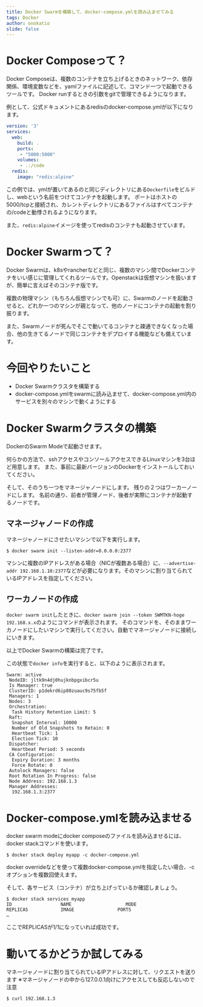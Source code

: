 ```yaml
---
title: Docker Swarmを構築して、docker-compose.ymlを読み込ませてみる
tags: Docker
author: onokatio
slide: false
---
```

# Docker Composeって？

Docker Composeは、複数のコンテナを立ち上げるときのネットワーク、依存関係、環境変数などを、yamlファイルに記述して、コマンド一つで起動できるツールです。
Docker runするときの引数をgitで管理できるようになります。

例として、公式ドキュメントにあるredisのdocker-compose.ymlが以下になります。

```yaml:docker-compose.yml
version: '3'
services:
  web:
    build: .
    ports:
     - "5000:5000"
    volumes:
     - .:/code
  redis:
    image: "redis:alpine"
```

この例では、ymlが置いてあるのと同じディレクトリにある`Dockerfile`をビルドし、webという名前をつけてコンテナを起動します。
ポートはホストの5000/tcpと接続され、カレントディレクトリにあるファイルはすべてコンテナの/codeと動悸されるようになります。

また、`redis:alpine`イメージを使ってredisのコンテナも起動させています。

# Docker Swarmって？

Docker Swarmは、k8sやrancherなどと同じ、複数のマシン間でDockerコンテナをいい感じに管理してくれるツールです。Openstackは仮想マシンを扱いますが、簡単に言えばそのコンテナ版です。

複数の物理マシン（もちろん仮想マシンでも可）に、Swarmのノードを起動させると、どれか一つのマシンが親となって、他のノードにコンテナの起動を割り振ります。

また、Swarmノードが死んでそこで動いてるコンテナと疎通できなくなった場合、他の生きてるノードで同じコンテナをデプロイする機能なども備えています。

# 今回やりたいこと

- Docker Swarmクラスタを構築する
- docker-compose.ymlをswarmに読み込ませて、docker-compose.yml内のサービスを別々のマシンで動くようにする

# Docker Swarmクラスタの構築

DockerのSwarm Modeで起動させます。

何らかの方法で、sshアクセスやコンソールアクセスできるLinuxマシンを3台ほど用意します。
また、事前に最新バージョンのDockerをインストールしておいてください。

そして、そのうち一つをマネージャノードにします。
残りの２つはワーカーノードにします。
名前の通り、前者が管理ノード、後者が実際にコンテナが起動するノードです。

## マネージャノードの作成

マネージャノードにさせたいマシンで以下を実行します。

```shell
$ docker swarm init --listen-addr=0.0.0.0:2377
```

マシンに複数のIPアドレスがある場合（NICが複数ある場合）に、`--advertise-addr 192.168.1.10:2377`などが必要になります。そのマシンに割り当てられているIPアドレスを指定してください。

## ワーカノードの作成

`docker swarm init`したときに、`docker swarm join --token SWMTKN-hoge 192.168.x.x`のようにコマンドが表示されます。
そのコマンドを、そのままワーカノードにしたいマシンで実行してください。自動でマネージャノードに接続しにいきます。

以上でDocker Swarmの構築は完了です。

この状態で`docker info`を実行すると、以下のように表示されます。

```
Swarm: active                                                                                                                                                                                                        
 NodeID: jltk9n4dj0hujknbpgxibcr5u                                                                                                                                                                                   
 Is Manager: true
 ClusterID: p1dekrd6ip80zuauc9s75fb5f
 Managers: 1
 Nodes: 3
 Orchestration:
  Task History Retention Limit: 5
 Raft:
  Snapshot Interval: 10000
  Number of Old Snapshots to Retain: 0
  Heartbeat Tick: 1
  Election Tick: 10
 Dispatcher:
  Heartbeat Period: 5 seconds
 CA Configuration:
  Expiry Duration: 3 months
  Force Rotate: 0
 Autolock Managers: false
 Root Rotation In Progress: false
 Node Address: 192.168.1.3
 Manager Addresses:
  192.168.1.3:2377
```

# Docker-compose.ymlを読み込ませる

docker swarm modeにdocker composeのファイルを読み込ませるには、docker stackコマンドを使います。

```shell
$ docker stack deploy myapp -c docker-compose.yml
```

docker overrideなどを使って複数docker-compose.ymlを指定したい場合、-cオプションを複数回使えます。


そして、各サービス（コンテナ）が立ち上げっているか確認しましょう。

```shell
$ docker stack services myapp
ID                  NAME                    MODE                REPLICAS            IMAGE                PORTS
…
```

ここでREPLICASが1/1になっていれば成功です。

# 動いてるかどうか試してみる

マネージャノードに割り当てられているIPアドレスに対して、リクエストを送ります
※マネージャノードの中から127.0.0.1向けにアクセスしても反応しないので注意

```
$ curl 192.168.1.3
```

